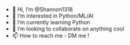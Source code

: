 - 👋 Hi, I’m @Shannon1318
- 👀 I’m interested in Python/ML/AI
- 🌱 I’m currently learning Python
- 💞️ I’m looking to collaborate on anything cool
- 📫 How to reach me  - DM me ! 

<!---
Shannon1318/Shannon1318 is a ✨ special ✨ repository because its `README.md` (this file) appears on your GitHub profile.
You can click the Preview link to take a look at your changes.
--->

